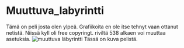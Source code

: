 # Muuttuva_labyrintti
Tämä on peli josta olen ylpeä. Grafiikoita en ole itse tehnyt vaan ottanut netistä. Niissä kyll oli free copyringt. 
riviltä 538 alkaen voi muuttaa asetuksia.
![muuttuva läbyrintti](https://user-images.githubusercontent.com/33415277/160392470-93a6dab6-cde5-4ff9-bfc3-fd7016e9924c.PNG)
Tässä on kuva pelistä.
